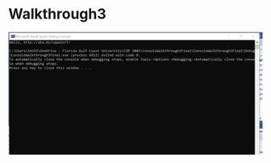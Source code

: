 # Walkthrough3

![screenshot](https://github.com/stirlingsites/Walkthrough3/blob/main/Walkthrough3SS.jpg)
